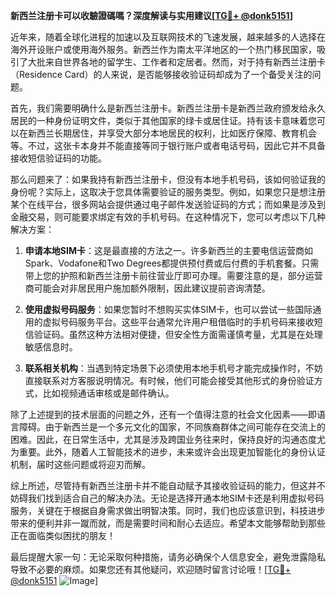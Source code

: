 **新西兰注册卡可以收驗證碼嗎？深度解读与实用建议[[TG💪+ @donk5151](https://t.me/s/donk5151)]**

近年来，随着全球化进程的加速以及互联网技术的飞速发展，越来越多的人选择在海外开设账户或使用海外服务。新西兰作为南太平洋地区的一个热门移民国家，吸引了大批来自世界各地的留学生、工作者和定居者。然而，对于持有新西兰注册卡（Residence Card）的人来说，是否能够接收验证码却成为了一个备受关注的问题。

首先，我们需要明确什么是新西兰注册卡。新西兰注册卡是新西兰政府颁发给永久居民的一种身份证明文件，类似于其他国家的绿卡或居住证。持有该卡意味着您可以在新西兰长期居住，并享受大部分本地居民的权利，比如医疗保障、教育机会等。不过，这张卡本身并不能直接等同于银行账户或者电话号码，因此它并不具备接收短信验证码的功能。

那么问题来了：如果我持有新西兰注册卡，但没有本地手机号码，该如何验证我的身份呢？实际上，这取决于您具体需要验证的服务类型。例如，如果您只是想注册某个在线平台，很多网站会提供通过电子邮件发送验证码的方式；而如果是涉及到金融交易，则可能要求绑定有效的手机号码。在这种情况下，您可以考虑以下几种解决方案：

1. **申请本地SIM卡**：这是最直接的方法之一。许多新西兰的主要电信运营商如Spark、Vodafone和Two Degrees都提供预付费或后付费的手机套餐。只需带上您的护照和新西兰注册卡前往营业厅即可办理。需要注意的是，部分运营商可能会对非居民用户施加额外限制，因此建议提前咨询清楚。

2. **使用虚拟号码服务**：如果您暂时不想购买实体SIM卡，也可以尝试一些国际通用的虚拟号码服务平台。这些平台通常允许用户租借临时的手机号码来接收短信验证码。虽然这种方法相对便捷，但安全性方面需谨慎考量，尤其是在处理敏感信息时。

3. **联系相关机构**：当遇到特定场景下必须使用本地手机号才能完成操作时，不妨直接联系对方客服说明情况。有时候，他们可能会接受其他形式的身份验证方式，比如视频通话审核或是邮件确认。

除了上述提到的技术层面的问题之外，还有一个值得注意的社会文化因素——即语言障碍。由于新西兰是一个多元文化的国家，不同族裔群体之间可能存在交流上的困难。因此，在日常生活中，尤其是涉及跨国业务往来时，保持良好的沟通态度尤为重要。此外，随着人工智能技术的进步，未来或许会出现更加智能化的身份认证机制，届时这些问题或将迎刃而解。

综上所述，尽管持有新西兰注册卡并不能自动赋予其接收验证码的能力，但这并不妨碍我们找到适合自己的解决办法。无论是选择开通本地SIM卡还是利用虚拟号码服务，关键在于根据自身需求做出明智决策。同时，我们也应该意识到，科技进步带来的便利并非一蹴而就，而是需要时间和耐心去适应。希望本文能够帮助到那些正在面临类似困扰的朋友！

最后提醒大家一句：无论采取何种措施，请务必确保个人信息安全，避免泄露隐私导致不必要的麻烦。如果您还有其他疑问，欢迎随时留言讨论哦！[[TG💪+ @donk5151](https://t.me/s/donk5151) ![Image](https://i.postimg.cc/rwNCRYN7/Snipaste-2025-04-30-17-27-05.png)]